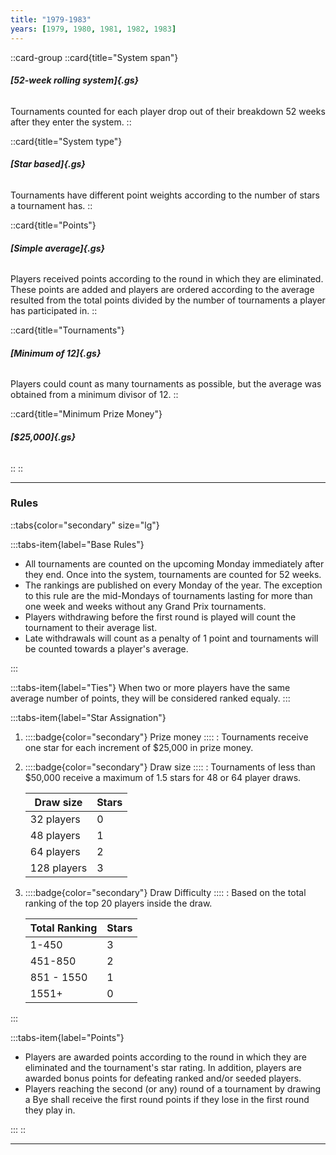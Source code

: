 ```yaml
---
title: "1979-1983"
years: [1979, 1980, 1981, 1982, 1983]
---
```


::card-group
::card{title="System span"}

###### **[52-week rolling system]{.gs}**

Tournaments counted for each player drop out of their breakdown 52 weeks after they enter the system.
::

::card{title="System type"}

###### **[Star based]{.gs}**

Tournaments have different point weights according to the number of stars a tournament has.
::

::card{title="Points"}

###### **[Simple average]{.gs}**

Players received points according to the round in which they are eliminated. These points are added and players are ordered according to the average resulted from the total points divided by the number of tournaments a player has participated in.
::

::card{title="Tournaments"}

###### **[Minimum of 12]{.gs}**

Players could count as many tournaments as possible, but the average was obtained from a minimum divisor of 12.
::

::card{title="Minimum Prize Money"}

###### **[$25,000]{.gs}**

::
::

---

### Rules

::tabs{color="secondary" size="lg"}

:::tabs-item{label="Base Rules"}

- All tournaments are counted on the upcoming Monday immediately after they end. Once into the system, tournaments are counted for 52 weeks.
- The rankings are published on every Monday of the year. The exception to this rule are the mid-Mondays of tournaments lasting for more than one week and weeks without any Grand Prix tournaments.
- Players withdrawing before the first round is played will count the tournament to their average list.
- Late withdrawals will count as a penalty of 1 point and tournaments will be counted towards a player's average.

:::

:::tabs-item{label="Ties"}
When two or more players have the same average number of points, they will be considered ranked equaly.
:::

:::tabs-item{label="Star Assignation"}

1. ::::badge{color="secondary"}
   Prize money
   ::::
   : Tournaments receive one star for each increment of $25,000 in prize money.
2. ::::badge{color="secondary"}
   Draw size
   ::::
   : Tournaments of less than $50,000 receive a maximum of 1.5 stars for 48 or 64 player draws.

   | Draw size   | Stars |
   | ----------- | ----- |
   | 32 players  | 0     |
   | 48 players  | 1     |
   | 64 players  | 2     |
   | 128 players | 3     |

3. ::::badge{color="secondary"}
   Draw Difficulty
   ::::
   : Based on the total ranking of the top 20 players inside the draw.

   | Total Ranking | Stars |
   | ------------- | ----- |
   | 1-450         | 3     |
   | 451-850       | 2     |
   | 851 - 1550    | 1     |
   | 1551+         | 0     |

:::

:::tabs-item{label="Points"}

- Players are awarded points according to the round in which they are eliminated and the tournament's star rating. In addition, players are awarded bonus points for defeating ranked and/or seeded players.
- Players reaching the second (or any) round of a tournament by drawing a Bye shall receive the first round points if they lose in the first round they play in.

:::
::

---
